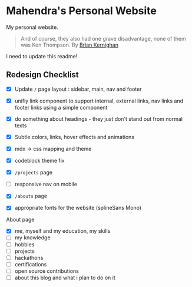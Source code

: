 # Mahendra's Personal Website
My personal website.

> And of course, they also had one grave disadvantage, none of them was Ken Thompson. 
By [Brian Kernighan](https://youtu.be/NTfOnGZUZDk)

I need to update this readme!

## Redesign Checklist
- [x] Update `/` page layout : sidebar, main, nav and footer
- [x] unifiy link component to support internal, external links, nav links and footer links using a simple component
- [x] do something about headings - they just don't stand out from normal texts
- [x] Subtle colors, links, hover effects and animations
- [x] mdx -> css mapping and theme
- [x] codeblock theme fix
- [x] `/projects` page
- [ ] responsive nav on mobile
- [x] `/abouts` page
- [x] appropriate fonts for the website (splineSans Mono)


About page
- [x] me, myself and my education, my skills
- [ ] my knowledge
- [ ] hobbies
- [ ] projects
- [ ] hackathons
- [ ] certifications
- [ ] open source contributions
- [ ] about this blog and what i plan to do on it